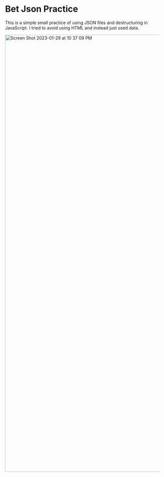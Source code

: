 # Bet Json Practice

This is a simple small practice of using JSON files and destructuring in JavaScript. I tried to avoid using HTML and instead just used data.

<img width="1425" alt="Screen Shot 2023-01-29 at 10 37 09 PM" src="https://user-images.githubusercontent.com/116927138/215405390-3e8a1aab-8e7e-4096-8d2d-0ecb402b9044.png">
